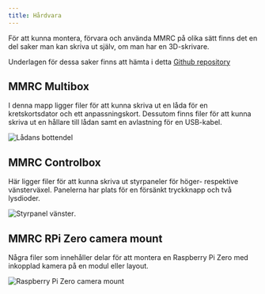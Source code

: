 ```yaml
---
title: Hårdvara
---
```


För att kunna montera, förvara och använda MMRC på olika sätt finns det en del saker man kan skriva ut själv, om man har en 3D-skrivare.

Underlagen för dessa saker finns att hämta i detta [Github repository](https://github.com/mekanoid/MMRC-3dprint)


## MMRC Multibox
I denna mapp ligger filer för att kunna skriva ut en låda för en kretskortsdator och ett anpassningskort. Dessutom finns filer för att kunna skriva ut en hållare till lådan samt en avlastning för en USB-kabel.

![Lådans bottendel](../img/mmrc-multibox-btn.png)


## MMRC Controlbox
Här ligger filer för att kunna skriva ut styrpaneler för höger- respektive vänsterväxel. Panelerna har plats för en försänkt tryckknapp och två lysdioder.

![Styrpanel vänster](../img/mmrc-controlbox-left.png).


## MMRC RPi Zero camera mount
Några filer som innehåller delar för att montera en Raspberry Pi Zero med inkopplad kamera på en modul eller layout.

![Raspberry Pi Zero camera mount](../img/mmrc-rpzmount.png)
